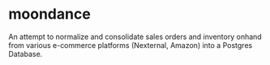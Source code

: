 # moondance

An attempt to normalize and consolidate sales orders and inventory onhand from various e-commerce platforms (Nexternal, Amazon) into a Postgres Database.

